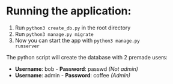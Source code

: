 # Running the application:
1. Run <code>python3 create_db.py</code> in the root directory
2. Run <code>python3 manage.py migrate</code>
3. Now you can start the app with <code>python3 manage.py runserver</code>

The python script will create the database with 2 premade users:
- **Username**: bob  - **Password**: passwd  _(Not admin)_
- **Username**: admin  - **Password**: coffee  _(Admin)_
